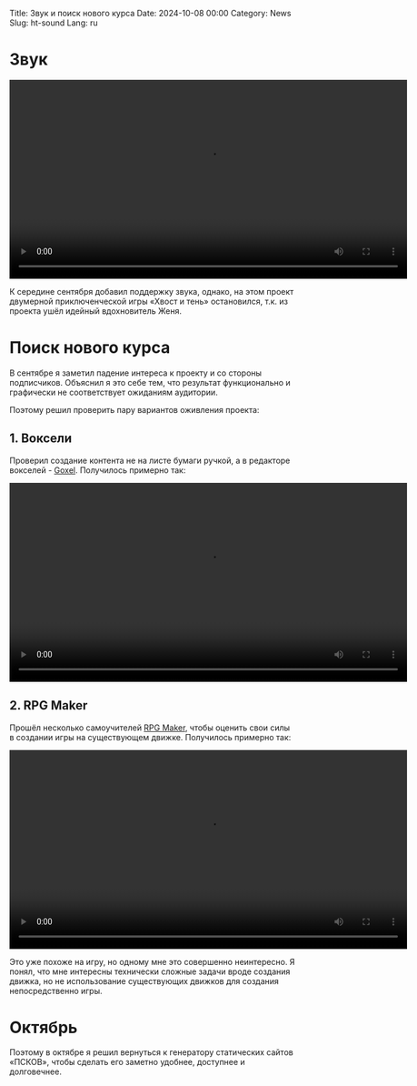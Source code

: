 Title: Звук и поиск нового курса
Date: 2024-10-08 00:00
Category: News
Slug: ht-sound
Lang: ru

# Звук

<video controls width="700">
    <source src="../../images/2024_sound.mp4" type="video/mp4"/>
</video>

К середине сентября добавил поддержку звука, однако, на этом
проект двумерной приключенческой игры «Хвост и тень» остановился, т.к.
из проекта ушёл идейный вдохновитель Женя.

# Поиск нового курса

В сентябре я заметил падение интереса к проекту и со стороны подписчиков.
Объяснил я это себе тем, что результат функционально и графически не соответствует
ожиданиям аудитории.

Поэтому решил проверить пару вариантов оживления проекта:

## 1. Воксели

Проверил создание контента не на листе бумаги ручкой, а в
редакторе вокселей - [Goxel][goxel]. Получилось примерно так:

<video controls width="700">
    <source src="../../images/2024_goxel.mp4" type="video/mp4"/>
</video>

## 2. RPG Maker

Прошёл несколько самоучителей [RPG Maker][rpg-maker], чтобы оценить свои силы
в создании игры на существующем движке. Получилось примерно так:

<video controls width="700">
    <source src="../../images/2024_rpg-maker.mp4" type="video/mp4"/>
</video>

Это уже похоже на игру, но одному мне это совершенно неинтересно. Я понял,
что мне интересны технически сложные задачи вроде создания движка, но
не использование существующих движков для создания непосредственно игры.

# Октябрь

Поэтому в октябре я решил вернуться к генератору статических сайтов
«ПСКОВ», чтобы сделать его заметно удобнее, доступнее и долговечнее.

[goxel]: https://goxel.xyz
[rpg-maker]: https://www.rpgmakerweb.com
